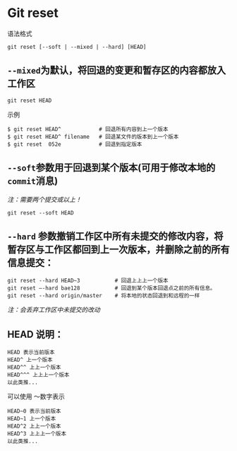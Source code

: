 # Git reset
语法格式
```
git reset [--soft | --mixed | --hard] [HEAD]
```
<!--- ## `--mixed`是默认的，可以不用带该参数，用于重置暂存区的文件与上一次的提交(commit)保持一致，工作区文件内容保持不变。-->
## `--mixed`为默认，将回退的变更和暂存区的内容都放入工作区
```
git reset HEAD
```
示例
```
$ git reset HEAD^            # 回退所有内容到上一个版本  
$ git reset HEAD^ filename   # 回退某文件的版本到上一个版本  
$ git reset  052e            # 回退到指定版本
```
## `--soft`参数用于回退到某个版本(可用于修改本地的`commit`消息)
*注：需要两个提交或以上！*
```
git reset --soft HEAD
```

## `--hard` 参数撤销工作区中所有未提交的修改内容，将暂存区与工作区都回到上一次版本，并删除之前的所有信息提交：
```
git reset --hard HEAD~3           # 回退上上上一个版本  
git reset –-hard bae128           # 回退到某个版本回退点之前的所有信息。 
git reset --hard origin/master    # 将本地的状态回退到和远程的一样 
```
<!---*注意：谨慎使用 –-hard 参数，它会删除回退点之前的所有信息。*--->
*注：会丢弃工作区中未提交的改动*

## HEAD 说明：
```
HEAD 表示当前版本
HEAD^ 上一个版本
HEAD^^ 上上一个版本
HEAD^^^ 上上上一个版本
以此类推...
```

可以使用 ～数字表示
```
HEAD~0 表示当前版本
HEAD~1 上一个版本
HEAD^2 上上一个版本
HEAD^3 上上上一个版本
以此类推...
```
